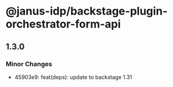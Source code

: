 # @janus-idp/backstage-plugin-orchestrator-form-api

## 1.3.0

### Minor Changes

- 45903e9: feat(deps): update to backstage 1.31
